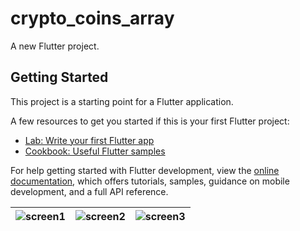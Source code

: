 # crypto_coins_array

A new Flutter project.

## Getting Started

This project is a starting point for a Flutter application.

A few resources to get you started if this is your first Flutter project:

- [Lab: Write your first Flutter app](https://docs.flutter.dev/get-started/codelab)
- [Cookbook: Useful Flutter samples](https://docs.flutter.dev/cookbook)

For help getting started with Flutter development, view the
[online documentation](https://docs.flutter.dev/), which offers tutorials,
samples, guidance on mobile development, and a full API reference.


| ![screen1](/assets/crypto_list_screen.png) | ![screen2](/assets/crypto_coin_screen.png) | ![screen3](/assets/talker_screen.png) |
| :------------: | :------------: | :------------: |
